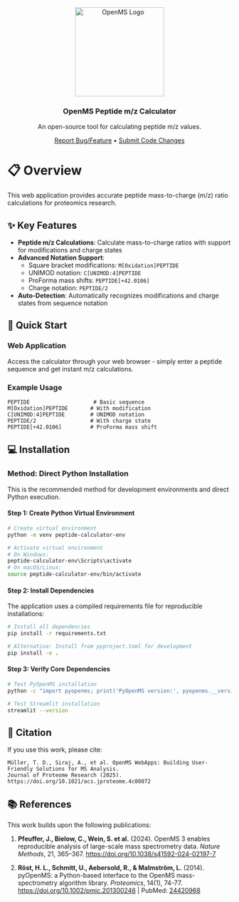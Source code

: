 <div align="center">
  <img src="assets/openms_transparent_bg_logo.svg" alt="OpenMS Logo" width="200" height="200" />
  <h3 align="center">OpenMS Peptide m/z Calculator</h3>
  <p align="center">An open-source tool for calculating peptide m/z values.</p>
</div>

<p align="center">
  <a href="https://github.com/OpenMS/mz-calculator/issues">Report Bug/Feature</a> •
  <a href="https://github.com/OpenMS/mz-calculator/pulls">Submit Code Changes</a>
</p>

# 📋 Overview

This web application provides accurate peptide mass-to-charge (m/z) ratio calculations for proteomics research.

## ✨ Key Features

- **Peptide m/z Calculations**: Calculate mass-to-charge ratios with support for modifications and charge states
- **Advanced Notation Support**:
  - Square bracket modifications: `M[Oxidation]PEPTIDE`
  - UNIMOD notation: `C[UNIMOD:4]PEPTIDE`
  - ProForma mass shifts: `PEPTIDE[+42.0106]`
  - Charge notation: `PEPTIDE/2`
- **Auto-Detection**: Automatically recognizes modifications and charge states from sequence notation

## 🚀 Quick Start

### Web Application

Access the calculator through your web browser - simply enter a peptide sequence and get instant m/z calculations.

### Example Usage

```
PEPTIDE                    # Basic sequence
M[Oxidation]PEPTIDE       # With modification
C[UNIMOD:4]PEPTIDE        # UNIMOD notation
PEPTIDE/2                 # With charge state
PEPTIDE[+42.0106]         # ProForma mass shift
```

## 💻 Installation

### Method: Direct Python Installation

This is the recommended method for development environments and direct Python execution.

#### Step 1: Create Python Virtual Environment

```bash
# Create virtual environment
python -m venv peptide-calculator-env

# Activate virtual environment
# On Windows:
peptide-calculator-env\Scripts\activate
# On macOS/Linux:
source peptide-calculator-env/bin/activate
```

#### Step 2: Install Dependencies

The application uses a compiled requirements file for reproducible installations:

```bash
# Install all dependencies
pip install -r requirements.txt

# Alternative: Install from pyproject.toml for development
pip install -e .
```

#### Step 3: Verify Core Dependencies

```bash
# Test PyOpenMS installation
python -c "import pyopenms; print('PyOpenMS version:', pyopenms.__version__)"

# Test Streamlit installation
streamlit --version
```

## 📖 Citation

If you use this work, please cite:

```
Müller, T. D., Siraj, A., et al. OpenMS WebApps: Building User-Friendly Solutions for MS Analysis. 
Journal of Proteome Research (2025). 
https://doi.org/10.1021/acs.jproteome.4c00872
```

## 📚 References

This work builds upon the following publications:

1. **Pfeuffer, J., Bielow, C., Wein, S. et al.** (2024). OpenMS 3 enables reproducible analysis of large-scale mass spectrometry data. *Nature Methods*, 21, 365–367. <https://doi.org/10.1038/s41592-024-02197-7>

2. **Röst, H. L., Schmitt, U., Aebersold, R., & Malmström, L.** (2014). pyOpenMS: a Python-based interface to the OpenMS mass-spectrometry algorithm library. *Proteomics*, 14(1), 74-77. <https://doi.org/10.1002/pmic.201300246> | PubMed: [24420968](https://pubmed.ncbi.nlm.nih.gov/24420968/)
